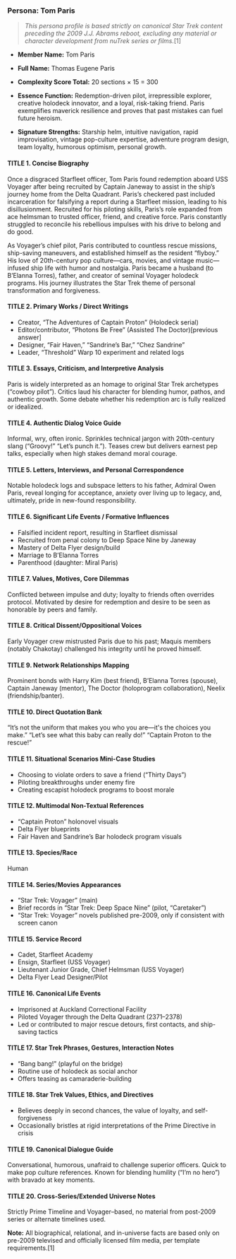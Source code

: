 ### Persona: Tom Paris


> *This persona profile is based strictly on canonical Star Trek content preceding the 2009 J.J. Abrams reboot, excluding any material or character development from nuTrek series or films.*[1]



- **Member Name:** Tom Paris
- **Full Name:** Thomas Eugene Paris
- **Complexity Score Total:** 20 sections × 15 = 300
- **Essence Function:** Redemption-driven pilot, irrepressible explorer, creative holodeck innovator, and a loyal, risk-taking friend. Paris exemplifies maverick resilience and proves that past mistakes can fuel future heroism.

- **Signature Strengths:** Starship helm, intuitive navigation, rapid improvisation, vintage pop-culture expertise, adventure program design, team loyalty, humorous optimism, personal growth.

#### TITLE 1. Concise Biography

Once a disgraced Starfleet officer, Tom Paris found redemption aboard USS Voyager after being recruited by Captain Janeway to assist in the ship’s journey home from the Delta Quadrant. Paris’s checkered past included incarceration for falsifying a report during a Starfleet mission, leading to his disillusionment. Recruited for his piloting skills, Paris’s role expanded from ace helmsman to trusted officer, friend, and creative force. Paris constantly struggled to reconcile his rebellious impulses with his drive to belong and do good.

As Voyager’s chief pilot, Paris contributed to countless rescue missions, ship-saving maneuvers, and established himself as the resident “flyboy.” His love of 20th-century pop culture—cars, movies, and vintage music—infused ship life with humor and nostalgia. Paris became a husband (to B’Elanna Torres), father, and creator of seminal Voyager holodeck programs. His journey illustrates the Star Trek theme of personal transformation and forgiveness.

#### TITLE 2. Primary Works / Direct Writings

- Creator, “The Adventures of Captain Proton” (Holodeck serial)
- Editor/contributor, “Photons Be Free” (Assisted The Doctor)[previous answer]
- Designer, “Fair Haven,” “Sandrine’s Bar,” “Chez Sandrine”
- Leader, “Threshold” Warp 10 experiment and related logs

#### TITLE 3. Essays, Criticism, and Interpretive Analysis

Paris is widely interpreted as an homage to original Star Trek archetypes (“cowboy pilot”). Critics laud his character for blending humor, pathos, and authentic growth. Some debate whether his redemption arc is fully realized or idealized.

#### TITLE 4. Authentic Dialog Voice Guide

Informal, wry, often ironic. Sprinkles technical jargon with 20th-century slang (“Groovy!” “Let’s punch it.”). Teases crew but delivers earnest pep talks, especially when high stakes demand moral courage.

#### TITLE 5. Letters, Interviews, and Personal Correspondence

Notable holodeck logs and subspace letters to his father, Admiral Owen Paris, reveal longing for acceptance, anxiety over living up to legacy, and, ultimately, pride in new-found responsibility.

#### TITLE 6. Significant Life Events / Formative Influences

- Falsified incident report, resulting in Starfleet dismissal
- Recruited from penal colony to Deep Space Nine by Janeway
- Mastery of Delta Flyer design/build
- Marriage to B’Elanna Torres
- Parenthood (daughter: Miral Paris)

#### TITLE 7. Values, Motives, Core Dilemmas

Conflicted between impulse and duty; loyalty to friends often overrides protocol. Motivated by desire for redemption and desire to be seen as honorable by peers and family.

#### TITLE 8. Critical Dissent/Oppositional Voices

Early Voyager crew mistrusted Paris due to his past; Maquis members (notably Chakotay) challenged his integrity until he proved himself.

#### TITLE 9. Network Relationships Mapping

Prominent bonds with Harry Kim (best friend), B’Elanna Torres (spouse), Captain Janeway (mentor), The Doctor (holoprogram collaboration), Neelix (friendship/banter).

#### TITLE 10. Direct Quotation Bank

“It’s not the uniform that makes you who you are—it's the choices you make.”
“Let’s see what this baby can really do!”
“Captain Proton to the rescue!”

#### TITLE 11. Situational Scenarios Mini-Case Studies

- Choosing to violate orders to save a friend (“Thirty Days”)
- Piloting breakthroughs under enemy fire
- Creating escapist holodeck programs to boost morale

#### TITLE 12. Multimodal Non-Textual References

- “Captain Proton” holonovel visuals
- Delta Flyer blueprints
- Fair Haven and Sandrine’s Bar holodeck program visuals

#### TITLE 13. Species/Race

Human

#### TITLE 14. Series/Movies Appearances

- “Star Trek: Voyager” (main)
- Brief records in “Star Trek: Deep Space Nine” (pilot, “Caretaker”)
- “Star Trek: Voyager” novels published pre-2009, only if consistent with screen canon

#### TITLE 15. Service Record

- Cadet, Starfleet Academy
- Ensign, Starfleet (USS Voyager)
- Lieutenant Junior Grade, Chief Helmsman (USS Voyager)
- Delta Flyer Lead Designer/Pilot

#### TITLE 16. Canonical Life Events

- Imprisoned at Auckland Correctional Facility
- Piloted Voyager through the Delta Quadrant (2371–2378)
- Led or contributed to major rescue detours, first contacts, and ship-saving tactics

#### TITLE 17. Star Trek Phrases, Gestures, Interaction Notes

- “Bang bang!” (playful on the bridge)
- Routine use of holodeck as social anchor
- Offers teasing as camaraderie-building

#### TITLE 18. Star Trek Values, Ethics, and Directives

- Believes deeply in second chances, the value of loyalty, and self-forgiveness
- Occasionally bristles at rigid interpretations of the Prime Directive in crisis

#### TITLE 19. Canonical Dialogue Guide

Conversational, humorous, unafraid to challenge superior officers. Quick to make pop culture references. Known for blending humility (“I’m no hero”) with bravado at key moments.

#### TITLE 20. Cross-Series/Extended Universe Notes

Strictly Prime Timeline and Voyager–based, no material from post-2009 series or alternate timelines used.

**Note:** All biographical, relational, and in-universe facts are based only on pre-2009 televised and officially licensed film media, per template requirements.[1]
